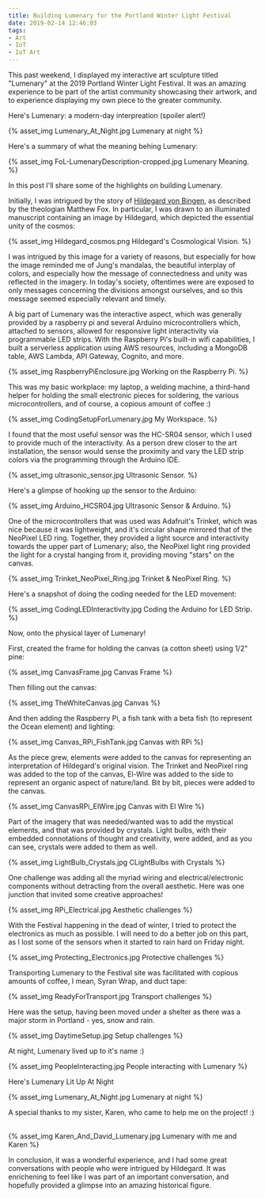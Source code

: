 ```yaml
---
title: Building Lumenary for the Portland Winter Light Festival
date: 2019-02-14 12:46:03
tags:
- Art
- IoT
- IoT Art
---
```

This past weekend, I displayed my interactive art sculpture titled "Lumenary" at the 2019 Portland Winter Light Festival. It was an amazing experience to be part of the artist community showcasing their artwork, and to experience displaying my own piece to the greater community.

Here's Lumenary: a modern-day interpreation (spoiler alert!)
&nbsp;

{% asset_img Lumenary_At_Night.jpg Lumenary at night %}

Here's a summary of what the meaning behing Lumenary:
&nbsp;

{% asset_img FoL-LumenaryDescription-cropped.jpg Lumenary Meaning. %}

In this post I'll share some of the highlights on building Lumenary.

Initially, I was intrigued by the story of <a href="https://arthistoryproject.com/artists/hildegard-von-bingen/">Hildegard von Bingen</a>, as described by the theologian Matthew Fox. In particular, I was drawn to an illuminated manuscript containing an image by Hildegard, which depicted the essential unity of the cosmos:
&nbsp;

{% asset_img Hildegard_cosmos.png Hildegard's Cosmological Vision. %}



I was intrigued by this image for a variety of reasons, but especially for how the image reminded me of Jung's mandalas, the beautiful interplay of colors, and especially how the message of connectedness and unity was reflected in the imagery. In today's society, oftentimes were are exposed to only messages concerning the divisions amongst ourselves, and so this message seemed especially relevant and timely.

A big part of Lumenary was the interactive aspect, which was generally provided by a raspberry pi and several Arduino microcontrollers which, attached to sensors, allowed for responsive light interactivity via programmable LED strips. With the Raspberry Pi's built-in wifi capabilities, I built a serverless application using AWS resources, including a MongoDB table, AWS Lambda, API Gateway, Cognito, and more.
&nbsp;

{% asset_img RaspberryPiEnclosure.jpg Working on the Raspberry Pi. %}

This was my basic workplace: my laptop, a welding machine, a third-hand helper for holding the small electronic pieces for soldering, the various microcontrollers, and of course, a copious amount of coffee :)
&nbsp;

{% asset_img CodingSetupForLumenary.jpg My Workspace. %}

I found that the most useful sensor was the HC-SR04 sensor, which I used to provide much of the interactivity. As a person drew closer to the art installation, the sensor would sense the proximity and vary the LED strip colors via the programming through the Arduino IDE.
&nbsp;

{% asset_img ultrasonic_sensor.jpg Ultrasonic Sensor. %}

Here's a glimpse of hooking up the sensor to the Arduino:
&nbsp;

{% asset_img Arduino_HCSR04.jpg Ultrasonic Sensor & Arduino. %}

One of the microcontrollers that was used was Adafruit's Trinket, which was nice because it was lightweight, and it's circular shape mirrored that of the NeoPixel LED ring. Together, they provided a light source and interactivity towards the upper part of Lumenary; also, the NeoPixel light ring provided the light for a crystal hanging from it, providing moving "stars" on the canvas.
&nbsp;

{% asset_img Trinket_NeoPixel_Ring.jpg  Trinket & NeoPixel Ring. %}

Here's a snapshot of doing the coding needed for the LED movement:
&nbsp;

{% asset_img CodingLEDInteractivity.jpg Coding the Arduino for LED Strip. %}

Now, onto the physical layer of Lumenary!

First, created the frame for holding the canvas (a cotton sheet) using 1/2" pine:
&nbsp;

{% asset_img CanvasFrame.jpg Canvas Frame %}

Then filling out the canvas:
&nbsp;

{% asset_img TheWhiteCanvas.jpg Canvas %}

And then adding the Raspberry Pi, a fish tank with a beta fish (to represent the Ocean element) and lighting:
&nbsp;

{% asset_img Canvas_RPi_FishTank.jpg Canvas with RPi %}

As the piece grew, elements were added to the canvas for representing an interpretation of Hildegard's original vision. The Trinket and NeoPixel ring was added to the top of the canvas, El-Wire was added to the side to represent an organic aspect of nature/land. Bit by bit, pieces were added to the canvas.
&nbsp;

{% asset_img CanvasRPi_ElWire.jpg Canvas with El Wire %}

Part of the imagery that was needed/wanted was to add the mystical elements, and that was provided by crystals. Light bulbs, with their embedded connotations of thought and creativity, were added, and as you can see, crystals were added to them as well.
&nbsp;

{% asset_img LightBulb_Crystals.jpg CLightBulbs with Crystals %}

One challenge was adding all the myriad wiring and electrical/electronic components without detracting from the overall aesthetic. Here was one junction that invited some creative approaches!
&nbsp;

{% asset_img RPi_Electrical.jpg Aesthetic challenges %}


With the Festival happening in the dead of winter, I tried to protect the electronics as much as possible. I will need to do a better job on this part, as I lost some of the sensors when it started to rain hard on Friday night.
&nbsp;

{% asset_img Protecting_Electronics.jpg Protective challenges %}

Transporting Lumenary to the Festival site was facilitated with copious amounts of coffee, I mean, Syran Wrap, and duct tape:
&nbsp;

{% asset_img ReadyForTransport.jpg Transport challenges %}

Here was the setup, having been moved under a shelter as there was a major storm in Portland - yes, snow and rain.
&nbsp;

{% asset_img DaytimeSetup.jpg Setup challenges %}

At night, Lumenary lived up to it's name :)
&nbsp;

{% asset_img PeopleInteracting.jpg People interacting with Lumenary %}


Here's Lumenary Lit Up At Night
&nbsp;

{% asset_img Lumenary_At_Night.jpg Lumenary at night %}

A special thanks to my sister, Karen, who came to help me on the project! :)
&nbsp;

{% asset_img Karen_And_David_Lumenary.jpg Lumenary with me and Karen %}

In conclusion, it was a wonderful experience, and I had some great conversations with people who were intrigued by Hildegard. It was enrichening to feel like I was part of an important conversation, and hopefully provided a glimpse into an amazing historical figure.